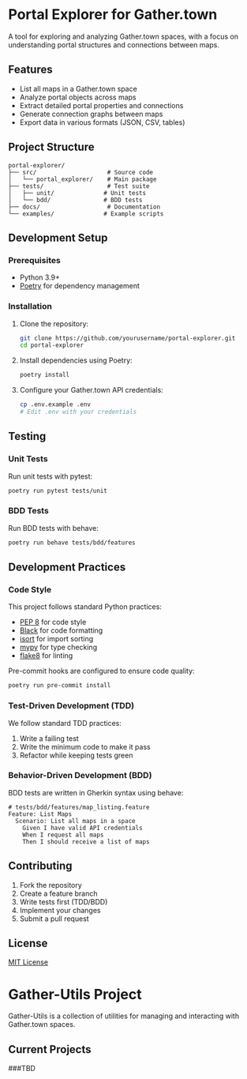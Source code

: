 # Portal Explorer for Gather.town

A tool for exploring and analyzing Gather.town spaces, with a focus on understanding portal structures and connections between maps.

## Features

- List all maps in a Gather.town space
- Analyze portal objects across maps
- Extract detailed portal properties and connections
- Generate connection graphs between maps
- Export data in various formats (JSON, CSV, tables)

## Project Structure

```
portal-explorer/
├── src/                    # Source code
│   └── portal_explorer/    # Main package
├── tests/                  # Test suite
│   ├── unit/              # Unit tests
│   └── bdd/               # BDD tests
├── docs/                   # Documentation
└── examples/              # Example scripts
```

## Development Setup

### Prerequisites

- Python 3.9+
- [Poetry](https://python-poetry.org/) for dependency management

### Installation

1. Clone the repository:
   ```bash
   git clone https://github.com/yourusername/portal-explorer.git
   cd portal-explorer
   ```

2. Install dependencies using Poetry:
   ```bash
   poetry install
   ```

3. Configure your Gather.town API credentials:
   ```bash
   cp .env.example .env
   # Edit .env with your credentials
   ```

## Testing

### Unit Tests

Run unit tests with pytest:
```bash
poetry run pytest tests/unit
```

### BDD Tests

Run BDD tests with behave:
```bash
poetry run behave tests/bdd/features
```

## Development Practices

### Code Style

This project follows standard Python practices:

- [PEP 8](https://peps.python.org/pep-0008/) for code style
- [Black](https://black.readthedocs.io/) for code formatting
- [isort](https://pycqa.github.io/isort/) for import sorting
- [mypy](https://mypy.readthedocs.io/) for type checking
- [flake8](https://flake8.pycqa.org/) for linting

Pre-commit hooks are configured to ensure code quality:

```bash
poetry run pre-commit install
```

### Test-Driven Development (TDD)

We follow standard TDD practices:
1. Write a failing test
2. Write the minimum code to make it pass
3. Refactor while keeping tests green

### Behavior-Driven Development (BDD)

BDD tests are written in Gherkin syntax using behave:

```gherkin
# tests/bdd/features/map_listing.feature
Feature: List Maps
  Scenario: List all maps in a space
    Given I have valid API credentials
    When I request all maps
    Then I should receive a list of maps
```

## Contributing

1. Fork the repository
2. Create a feature branch
3. Write tests first (TDD/BDD)
4. Implement your changes
5. Submit a pull request

## License

[MIT License](LICENSE)

# Gather-Utils Project

Gather-Utils is a collection of utilities for managing and interacting with Gather.town spaces.

## Current Projects

###TBD
